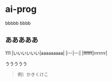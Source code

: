 # ai-prog
bbbbb
bbbb


## あああああ
111
|いいいいいい|aaaaaaaaa|
|:--|--:|
|ffffff|rrrrrrr|


ううううう
> 例）かきくけこ
